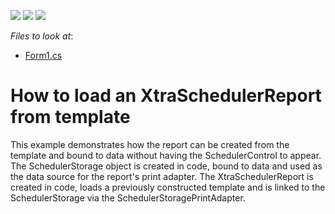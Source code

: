 <!-- default badges list -->
![](https://img.shields.io/endpoint?url=https://codecentral.devexpress.com/api/v1/VersionRange/128635493/13.1.4%2B)
[![](https://img.shields.io/badge/Open_in_DevExpress_Support_Center-FF7200?style=flat-square&logo=DevExpress&logoColor=white)](https://supportcenter.devexpress.com/ticket/details/E1389)
[![](https://img.shields.io/badge/📖_How_to_use_DevExpress_Examples-e9f6fc?style=flat-square)](https://docs.devexpress.com/GeneralInformation/403183)
<!-- default badges end -->
<!-- default file list -->
*Files to look at*:

* [Form1.cs](./CS/ReportLoad/Form1.cs)
<!-- default file list end -->
# How to load an XtraSchedulerReport from template


<p>This example demonstrates how the report can be created from the template and bound to data without having the SchedulerControl to appear.<br />
The SchedulerStorage object is created in code,  bound to data and used as the data source for the report's print adapter. The XtraSchedulerReport  is created in code, loads a previously constructed template and is linked to the SchedulerStorage via the SchedulerStoragePrintAdapter.</p>

<br/>


